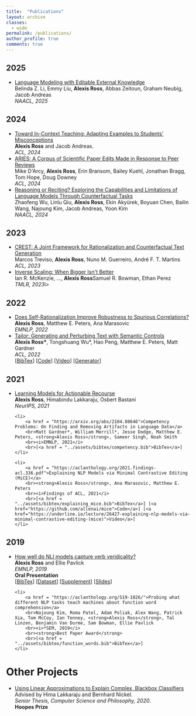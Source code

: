 ```yaml
---
title:  "Publications"
layout: archive 
classes: 
  - wide
permalink: /publications/
author_profile: true
comments: true
---
```

<h2>2025</h2>
<ul>
	<li>
		<a href = "https://arxiv.org/abs/2406.11830">Language Modeling with Editable External Knowledge</a>
		<br>Belinda Z. Li, Emmy Liu, <strong>Alexis Ross</strong>, Abbas Zeitoun, Graham Neubig, Jacob Andreas
		<br><i>NAACL, 2025</i>
	</li>
</ul>

<h2>2024</h2>
<ul>
	<li>
		<a href = "https://arxiv.org/abs/2405.04495">Toward In-Context Teaching: Adapting Examples to Students' Misconceptions</a>
		<br><strong>Alexis Ross</strong> and Jacob Andreas.
		<br><i>ACL, 2024</i>
	</li>
	<li>
		<a href = "https://arxiv.org/abs/2306.12587">ARIES: A Corpus of Scientific Paper Edits Made in Response to Peer Reviews</a>
		<br>Mike D'Arcy, <strong>Alexis Ross</strong>, Erin Bransom, Bailey Kuehl, Jonathan Bragg, Tom Hope, Doug Downey
		<br><i>ACL, 2024</i>
	</li>
	<li>
		<a href = "https://arxiv.org/abs/2307.02477">Reasoning or Reciting? Exploring the Capabilities and Limitations of Language Models Through Counterfactual Tasks</a>
		<br>Zhaofeng Wu, Linlu Qiu, <strong>Alexis Ross</strong>, Ekin Akyürek, Boyuan Chen, Bailin Wang, Najoung Kim, Jacob Andreas, Yoon Kim
		<br><i>NAACL, 2024</i>
	</li>
	
	
</ul>

<h2>2023</h2>
<ul>
	<li>
		<a href = "https://arxiv.org/abs/2305.17075">CREST: A Joint Framework for Rationalization and Counterfactual Text Generation</a>
		<br>Marcos Treviso, <strong>Alexis Ross</strong>, Nuno M. Guerreiro, André F. T. Martins 
		<br><i>ACL, 2023</i>
	</li>
	<li>
		<a href = "https://arxiv.org/abs/2306.09479">Inverse Scaling: When Bigger Isn't Better</a>
		<br>Ian R. McKenzie, ..., <strong>Alexis Ross</strong>Samuel R. Bowman, Ethan Perez
		<br><i>TMLR, 2023</i>i>
	</li>
</ul>


<h2>2022</h2>

<ul>
	<li>
		<a href = "https://arxiv.org/abs/2210.13575">Does Self-Rationalization Improve Robustness to Spurious Correlations?</a>
		<br><strong>Alexis Ross</strong>, Matthew E. Peters, Ana Marasovic 
		<br><i>EMNLP, 2022</i>
	</li>
	<li>
		<a href = "https://arxiv.org/abs/2107.07150">Tailor: Generating and Perturbing Text with Semantic Controls</a>
		<br><strong>Alexis Ross*</strong>, Tongshuang Wu*, Hao Peng, Matthew E. Peters, Matt Gardner
		<br><i>ACL, 2022</i>
		<br>[<a href = "../assets/bibtex/tailor.bib">BibTex</a>] [<a href = "https://github.com/allenai/tailor">Code</a>] [<a href = "https://underline.io/events/284/sessions/10682/lecture/49848-tailor-generating-and-perturbing-text-with-semantic-controls">Video</a>] [<a href="https://huggingface.co/allenai/tailor">Generator</a>]
	</li>
</ul>
<h2>2021</h2>

<ul>
	<li>
		<a href = "https://arxiv.org/abs/2011.06146">Learning Models for Actionable Recourse</a>
		<br><strong>Alexis Ross</strong>, Himabindu Lakkaraju, Osbert Bastani
		<br><i>NeurIPS, 2021</i>
	</li>

	<li>
		<a href = "https://arxiv.org/abs/2104.08646">Competency Problems: On Finding and Removing Artifacts in Language Data</a>
		<br>Matt Gardner*, William Merrill*, Jesse Dodge, Matthew E. Peters, <strong>Alexis Ross</strong>, Sameer Singh, Noah Smith
		<br><i>EMNLP, 2021</i>
		<br>[<a href = "../assets/bibtex/competency.bib">BibTex</a>]
	</li>

	<li>
		<a href = "https://aclanthology.org/2021.findings-acl.336.pdf">Explaining NLP Models via Minimal Contrastive Editing (MiCE)</a>
		<br><strong>Alexis Ross</strong>, Ana Marasovic, Matthew E. Peters
		<br><i>Findings of ACL, 2021</i>
		<br>[<a href = "../assets/bibtex/explaining_mice.bib">BibTex</a>] [<a href="https://github.com/allenai/mice">Code</a>] [<a href="https://underline.io/lecture/26427-explaining-nlp-models-via-minimal-contrastive-editing-(mice)">Video</a>]
	</li>
</ul>

<h2>2019</h2>

<ul>
	<li>
		<a href = "https://aclanthology.org/D19-1228/">How well do NLI models capture verb veridicality?</a> 
		<br><strong>Alexis Ross</strong> and Ellie Pavlick
		<br><i>EMNLP, 2019</i> 
		<br><strong>Oral Presentation</strong>
		<br>[<a href="../assets/bibtex/verb_veridicality.bib">BibTex</a>] [<a href="https://github.com/alexisjihyeross/verb_veridicality">Dataset</a>] [<a href="../assets/pdfs/verb_veridicality_supplement.pdf">Supplement</a>] [<a href="../assets/pdfs/verb_veridicality_slides.pdf">Slides</a>] 
	</li> 

	<li>
		<a href = "https://aclanthology.org/S19-1026/">Probing what different NLP tasks teach machines about function word comprehension</a>
		<br>Najoung Kim, Roma Patel, Adam Poliak, Alex Wang, Patrick Xia, Tom McCoy, Ian Tenney, <strong>Alexis Ross</strong>, Tal Linzen, Benjamin Van Durme, Sam Bowman, Ellie Pavlick
		<br><i>*SEM, 2019</i> 
		<br><strong>Best Paper Award</strong>
		<br>[<a href = "../assets/bibtex/function_words.bib">BibTex</a>]
	</li>

</ul>

<h1>Other Projects</h1>

<ul>
	<li>
		<a href = "https://dash.harvard.edu/bitstream/handle/1/37364684/ROSS-SENIORTHESIS-2020.pdf?isAllowed=y&sequence=1">Using Linear Approximations to Explain Complex, Blackbox Classifiers</a>
		<br>Advised by Hima Lakkaraju and Bernhard Nickel. 
		<br><i>Senior Thesis, Computer Science and Philosophy, 2020</i>. 
		<br><strong>Hoopes Prize</strong>
	</li>
</ul>
